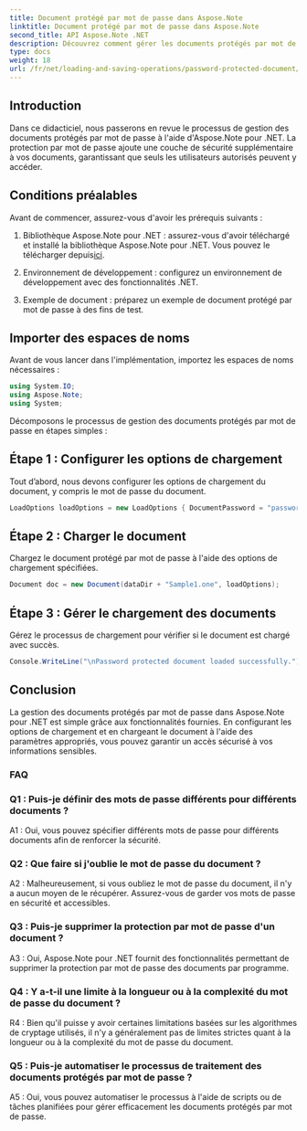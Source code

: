 ```yaml
---
title: Document protégé par mot de passe dans Aspose.Note
linktitle: Document protégé par mot de passe dans Aspose.Note
second_title: API Aspose.Note .NET
description: Découvrez comment gérer les documents protégés par mot de passe à l'aide d'Aspose.Note pour .NET. Sécurisez facilement vos informations sensibles.
type: docs
weight: 18
url: /fr/net/loading-and-saving-operations/password-protected-document/
---
```

## Introduction

Dans ce didacticiel, nous passerons en revue le processus de gestion des documents protégés par mot de passe à l'aide d'Aspose.Note pour .NET. La protection par mot de passe ajoute une couche de sécurité supplémentaire à vos documents, garantissant que seuls les utilisateurs autorisés peuvent y accéder.

## Conditions préalables

Avant de commencer, assurez-vous d'avoir les prérequis suivants :

1. Bibliothèque Aspose.Note pour .NET : assurez-vous d'avoir téléchargé et installé la bibliothèque Aspose.Note pour .NET. Vous pouvez le télécharger depuis[ici](https://releases.aspose.com/note/net/).

2. Environnement de développement : configurez un environnement de développement avec des fonctionnalités .NET.

3. Exemple de document : préparez un exemple de document protégé par mot de passe à des fins de test.

## Importer des espaces de noms

Avant de vous lancer dans l'implémentation, importez les espaces de noms nécessaires :

```csharp
using System.IO;
using Aspose.Note;
using System;
```

Décomposons le processus de gestion des documents protégés par mot de passe en étapes simples :

## Étape 1 : Configurer les options de chargement

Tout d’abord, nous devons configurer les options de chargement du document, y compris le mot de passe du document.

```csharp
LoadOptions loadOptions = new LoadOptions { DocumentPassword = "password" };
```

## Étape 2 : Charger le document

Chargez le document protégé par mot de passe à l'aide des options de chargement spécifiées.

```csharp
Document doc = new Document(dataDir + "Sample1.one", loadOptions);
```

## Étape 3 : Gérer le chargement des documents

Gérez le processus de chargement pour vérifier si le document est chargé avec succès.

```csharp
Console.WriteLine("\nPassword protected document loaded successfully.");
```

## Conclusion

La gestion des documents protégés par mot de passe dans Aspose.Note pour .NET est simple grâce aux fonctionnalités fournies. En configurant les options de chargement et en chargeant le document à l'aide des paramètres appropriés, vous pouvez garantir un accès sécurisé à vos informations sensibles.

### FAQ

### Q1 : Puis-je définir des mots de passe différents pour différents documents ?

A1 : Oui, vous pouvez spécifier différents mots de passe pour différents documents afin de renforcer la sécurité.

### Q2 : Que faire si j'oublie le mot de passe du document ?

A2 : Malheureusement, si vous oubliez le mot de passe du document, il n'y a aucun moyen de le récupérer. Assurez-vous de garder vos mots de passe en sécurité et accessibles.

### Q3 : Puis-je supprimer la protection par mot de passe d'un document ?

A3 : Oui, Aspose.Note pour .NET fournit des fonctionnalités permettant de supprimer la protection par mot de passe des documents par programme.

### Q4 : Y a-t-il une limite à la longueur ou à la complexité du mot de passe du document ?

R4 : Bien qu'il puisse y avoir certaines limitations basées sur les algorithmes de cryptage utilisés, il n'y a généralement pas de limites strictes quant à la longueur ou à la complexité du mot de passe du document.

### Q5 : Puis-je automatiser le processus de traitement des documents protégés par mot de passe ?

A5 : Oui, vous pouvez automatiser le processus à l'aide de scripts ou de tâches planifiées pour gérer efficacement les documents protégés par mot de passe.